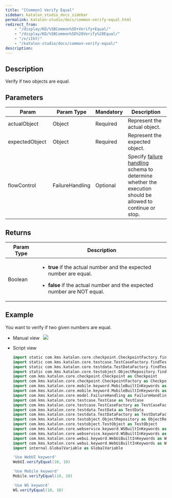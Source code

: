 ```yaml
---
title: "[Common] Verify Equal"
sidebar: katalon_studio_docs_sidebar
permalink: katalon-studio/docs/common-verify-equal.html
redirect_from:
    - "/display/KD/%5BCommon%5D+Verify+Equal/"
    - "/display/KD/%5BCommon%5D%20Verify%20Equal/"
    - "/x/iIkY/"
    - "/katalon-studio/docs/common-verify-equal/"
description:
---
```

Description 
------------

Verify if two objects are equal. 

Parameters 
-----------

| Param | Param Type | Mandatory | Description |
| --- | --- | --- | --- |
| actualObject  | Object  | Required | Represent the actual object. |
| expectedObject  | Object  | Required | Represent the expected object. |
| flowControl | FailureHandling | Optional | Specify [failure handling](/x/qAAM) schema to determine whether the execution should be allowed to continue or stop. |

Returns
-------

<table>
    <thead>
        <tr>
            <th>Param Type</th>
            <th>Description</th>
        </tr>
    </thead>
    <tbody>
        <tr>
            <td>Boolean</td>
            <td>
                <ul>
                    <li>
                        <p><strong>true</strong>&nbsp;if the actual number and the expected number are equal.</p>
                    </li>
                    <li>
                        <p><strong>false</strong>&nbsp;if the actual number and the expected number are NOT equal.</p>
                    </li>
                </ul>
            </td>
        </tr>
    </tbody>
</table>

Example 
--------

You want to verify if two given numbers are equal.

*   Manual view  
    ![](../../images/katalon-studio/docs/common-verify-equal/image2017-3-3-173A103A11.png)
*   Script view 

    ```groovy
    import static com.kms.katalon.core.checkpoint.CheckpointFactory.findCheckpoint
    import static com.kms.katalon.core.testcase.TestCaseFactory.findTestCase
    import static com.kms.katalon.core.testdata.TestDataFactory.findTestData
    import static com.kms.katalon.core.testobject.ObjectRepository.findTestObject
    import com.kms.katalon.core.checkpoint.Checkpoint as Checkpoint
    import com.kms.katalon.core.checkpoint.CheckpointFactory as CheckpointFactory
    import com.kms.katalon.core.mobile.keyword.MobileBuiltInKeywords as MobileBuiltInKeywords
    import com.kms.katalon.core.mobile.keyword.MobileBuiltInKeywords as Mobile
    import com.kms.katalon.core.model.FailureHandling as FailureHandling
    import com.kms.katalon.core.testcase.TestCase as TestCase
    import com.kms.katalon.core.testcase.TestCaseFactory as TestCaseFactory
    import com.kms.katalon.core.testdata.TestData as TestData
    import com.kms.katalon.core.testdata.TestDataFactory as TestDataFactory
    import com.kms.katalon.core.testobject.ObjectRepository as ObjectRepository
    import com.kms.katalon.core.testobject.TestObject as TestObject
    import com.kms.katalon.core.webservice.keyword.WSBuiltInKeywords as WSBuiltInKeywords
    import com.kms.katalon.core.webservice.keyword.WSBuiltInKeywords as WS
    import com.kms.katalon.core.webui.keyword.WebUiBuiltInKeywords as WebUiBuiltInKeywords
    import com.kms.katalon.core.webui.keyword.WebUiBuiltInKeywords as WebUI
    import internal.GlobalVariable as GlobalVariable

    'Use WebUI keyword'
    WebUI.verifyEqual(10, 10)

    'Use Mobile keyword'
    Mobile.verifyEqual(10, 10)

    'Use WS keyword'
    WS.verifyEqual(10, 10)

    ```